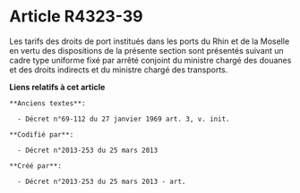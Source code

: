 # Article R4323-39

Les tarifs des droits de port institués dans les ports du Rhin et de la Moselle en vertu des dispositions de la présente
section sont présentés suivant un cadre type uniforme fixé par arrêté conjoint du ministre chargé des douanes et des droits
indirects et du ministre chargé des transports.

**Liens relatifs à cet article**

	**Anciens textes**:

	  - Décret n°69-112 du 27 janvier 1969 art. 3, v. init.

	**Codifié par**:

	  - Décret n°2013-253 du 25 mars 2013

	**Créé par**:

	  - Décret n°2013-253 du 25 mars 2013 - art.
